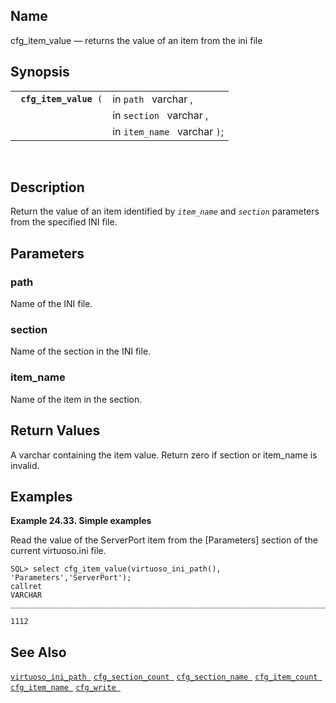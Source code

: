 <div id="fn_cfg_item_value" class="refentry">

<div class="titlepage">

</div>

<div class="refnamediv">

## Name

cfg_item_value — returns the value of an item from the ini file

</div>

<div class="refsynopsisdiv">

## Synopsis

<div id="fsyn_cfg_item_value" class="funcsynopsis">

|                             |                              |
|-----------------------------|------------------------------|
| ` `**`cfg_item_value`**` (` | in `path ` varchar ,         |
|                             | in `section ` varchar ,      |
|                             | in `item_name ` varchar `)`; |

<div class="funcprototype-spacer">

 

</div>

</div>

</div>

<div id="desc_item_value" class="refsect1">

## Description

Return the value of an item identified by *`item_name`* and *`section`*
parameters from the specified INI file.

</div>

<div id="params_item_value" class="refsect1">

## Parameters

<div id="id81787" class="refsect2">

### path

Name of the INI file.

</div>

<div id="id81790" class="refsect2">

### section

Name of the section in the INI file.

</div>

<div id="id81793" class="refsect2">

### item_name

Name of the item in the section.

</div>

</div>

<div id="ret_item_value" class="refsect1">

## Return Values

A <span class="type">varchar </span> containing the item value. Return
zero if section or item_name is invalid.

</div>

<div id="examples_item_value" class="refsect1">

## Examples

<div id="ex_cfg_item_value" class="example">

**Example 24.33. Simple examples**

<div class="example-contents">

Read the value of the ServerPort item from the \[Parameters\] section of
the current virtuoso.ini file.

``` screen
SQL> select cfg_item_value(virtuoso_ini_path(), 'Parameters','ServerPort');
callret
VARCHAR
__________________________________________________________________________

1112
```

</div>

</div>

  

</div>

<div id="seealso_item_value" class="refsect1">

## See Also

<a href="fn_virtuoso_ini_path.html" class="link"
title="virtuoso_ini_path"><code
class="function">virtuoso_ini_path </code></a>
<a href="fn_cfg_section_count.html" class="link"
title="cfg_section_count"><code
class="function">cfg_section_count </code></a>
<a href="fn_cfg_section_name.html" class="link"
title="cfg_section_name"><code
class="function">cfg_section_name </code></a>
<a href="fn_cfg_item_count.html" class="link"
title="cfg_item_count"><code class="function">cfg_item_count </code></a>
<a href="fn_cfg_item_name.html" class="link" title="cfg_item_name"><code
class="function">cfg_item_name </code></a>
<a href="fn_cfg_write.html" class="link" title="cfg_write"><code
class="function">cfg_write </code></a>

</div>

</div>
